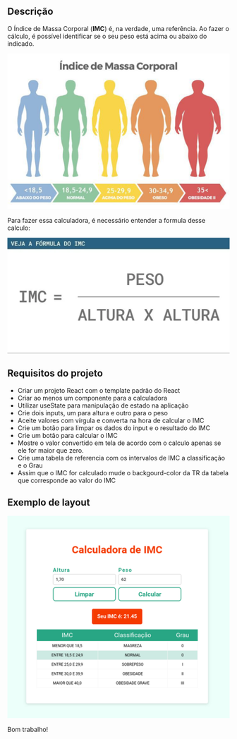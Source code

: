 ## Descrição

O Índice de Massa Corporal (**IMC**) é, na verdade, uma referência. Ao fazer o cálculo, é possível identificar se o seu peso está acima ou abaixo do indicado.

![01](./images/01.png)

Para fazer essa calculadora, é necessário entender a formula desse calculo:

![02](./images/02.png)

## Requisitos do projeto

- Criar um projeto React com o template padrão do React
- Criar ao menos um componente para a calculadora
- Utilizar useState para manipulação de estado na aplicação
- Crie dois inputs, um para altura  e outro para o peso
- Aceite valores com vírgula e converta na hora de calcular o IMC
- Crie um botão para limpar os dados do input e o resultado do IMC
- Crie um botão para calcular o IMC
- Mostre o valor convertido em tela de acordo com o calculo apenas se ele for maior que zero.
- Crie uma tabela de referencia com os intervalos de IMC a classificação e o Grau
- Assim que o IMC for calculado mude o backgourd-color da TR da tabela que corresponde ao valor do IMC

## Exemplo de layout

![03](./images/03.png)

Bom trabalho!
